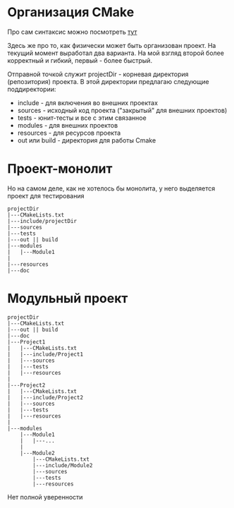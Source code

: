 # Организация CMake

Про сам синтаксис можно посмотреть [тут](../../Languages/CMake.md)

Здесь же про то, как физически может быть организован проект. На текущий момент выработал два
варианта. На мой взгляд второй более корректный и гибкий, первый - более быстрый.

Отправной точкой служит projectDir - корневая директория (репозитория) проекта. В этой директории
предлагаю следующие поддиректории:

* include - для включения во внешних проектах
* sources - исходный код проекта ("закрытый" для внешних проектов)
* tests - юнит-тесты и все с этим связанное
* modules - для внешних проектов
* resources - для ресурсов проекта
* out или build - директория для работы Cmake

# Проект-монолит

Но на самом деле, как не хотелось бы монолита, у него выделяется проект для тестирования

```
projectDir
|---CMakeLists.txt
|---include/projectDir
|---sources
|---tests
|---out || build
|---modules
|   |---Module1
|
|---resources
|---doc
```

# Модульный проект

```
projectDir
|---CMakeLists.txt
|---out || build
|---doc
|---Project1
|   |---CMakeLists.txt
|   |---include/Project1
|   |---sources
|   |---tests
|   |---resources
|
|---Project2
|   |---CMakeLists.txt
|   |---include/Project2
|   |---sources
|   |---tests
|   |---resources
|
|---modules
    |---Module1
    |   |---...
    |
    |---Module2
        |---CMakeLists.txt
        |---include/Module2
        |---sources
        |---tests
        |---resources
```

Нет полной уверенности

